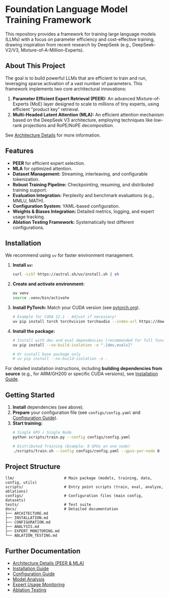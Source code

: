 # Foundation Language Model Training Framework

This repository provides a framework for training large language models (LLMs) with a focus on parameter efficiency and cost-effective training, drawing inspiration from recent research by DeepSeek (e.g., DeepSeek-V2/V3, Mixture-of-A-Million-Experts).

## About This Project

The goal is to build powerful LLMs that are efficient to train and run, leveraging sparse activation of a vast number of parameters. This framework implements two core architectural innovations:

1.  **Parameter Efficient Expert Retrieval (PEER):** An advanced Mixture-of-Experts (MoE) layer designed to scale to millions of tiny experts, using efficient "product key" retrieval.
2.  **Multi-Headed Latent Attention (MLA):** An efficient attention mechanism based on the DeepSeek V3 architecture, employing techniques like low-rank projections and RoPE/NoPE decomposition.

See [Architecture Details](docs/ARCHITECTURE.md) for more information.

## Features

-   **PEER** for efficient expert selection.
-   **MLA** for optimized attention.
-   **Dataset Management:** Streaming, interleaving, and configurable tokenization.
-   **Robust Training Pipeline:** Checkpointing, resuming, and distributed training support.
-   **Evaluation Integration:** Perplexity and benchmark evaluations (e.g., MMLU, MATH).
-   **Configuration System:** YAML-based configuration.
-   **Weights & Biases Integration:** Detailed metrics, logging, and expert usage tracking.
-   **Ablation Testing Framework:** Systematically test different configurations.

## Installation

We recommend using `uv` for faster environment management.

1.  **Install `uv`:**
    ```bash
    curl -LsSf https://astral.sh/uv/install.sh | sh
    ```
2.  **Create and activate environment:**
    ```bash
    uv venv
    source .venv/bin/activate
    ```
3.  **Install PyTorch:** Match your CUDA version (see [pytorch.org](https://pytorch.org/)).
    ```bash
    # Example for CUDA 12.1 - Adjust if necessary!
    uv pip install torch torchvision torchaudio --index-url https://download.pytorch.org/whl/cu121
    ```
4.  **Install the package:**
    ```bash
    # Install with dev and eval dependencies (recommended for full functionality)
    uv pip install --no-build-isolation -e ".[dev,evals]"

    # Or install base package only
    # uv pip install --no-build-isolation -e .
    ```

For detailed installation instructions, including **building dependencies from source** (e.g., for ARM/GH200 or specific CUDA versions), see [Installation Guide](docs/INSTALLATION.md).

## Getting Started

1.  **Install** dependencies (see above).
2.  **Prepare** your configuration file (see `configs/config.yaml` and [Configuration Guide](docs/CONFIGURATION.md)).
3.  **Start training:**
    ```bash
    # Single GPU / Single Node
    python scripts/train.py --config configs/config.yaml

    # Distributed Training (Example: 8 GPUs on one node)
    ./scripts/train.sh --config configs/config.yaml --gpus-per-node 8
    ```

## Project Structure

```
llm/                      # Main package (models, training, data, config, utils)
scripts/                  # Entry point scripts (train, eval, analyze, ablations)
configs/                  # Configuration files (main config, datasets)
tests/                    # Test suite
docs/                     # Detailed documentation
├── ARCHITECTURE.md
├── INSTALLATION.md
├── CONFIGURATION.md
├── ANALYSIS.md
├── EXPERT_MONITORING.md
└── ABLATION_TESTING.md
```

## Further Documentation

-   [Architecture Details (PEER & MLA)](docs/ARCHITECTURE.md)
-   [Installation Guide](docs/INSTALLATION.md)
-   [Configuration Guide](docs/CONFIGURATION.md)
-   [Model Analysis](docs/ANALYSIS.md)
-   [Expert Usage Monitoring](docs/EXPERT_MONITORING.md)
-   [Ablation Testing](docs/ABLATION_TESTING.md)
